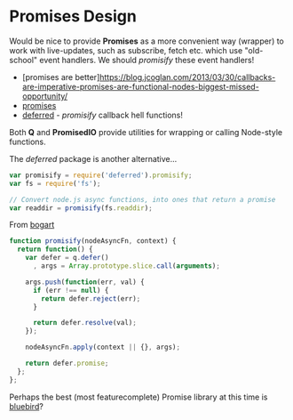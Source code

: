 # Promises Design

Would be nice to provide **Promises** as a more convenient way (wrapper) to work with live-updates, such as subscribe, fetch etc.
which use "old-school" event handlers. We should *promisify* these event handlers!

- [promises are better]https://blog.jcoglan.com/2013/03/30/callbacks-are-imperative-promises-are-functional-nodes-biggest-missed-opportunity/
- [promises](http://howtonode.org/promises)
- [deferred](https://www.npmjs.org/package/deferred) - *promisify* callback hell functions!

Both **Q** and **PromisedIO** provide utilities for wrapping or calling Node-style functions.

The *deferred* package is another alternative...

```javascript
var promisify = require('deferred').promisify;
var fs = require('fs');

// Convert node.js async functions, into ones that return a promise
var readdir = promisify(fs.readdir);
```

From [bogart](https://github.com/nrstott/bogart)

```javascript
function promisify(nodeAsyncFn, context) {
  return function() {
    var defer = q.defer()
      , args = Array.prototype.slice.call(arguments);

    args.push(function(err, val) {
      if (err !== null) {
        return defer.reject(err);
      }

      return defer.resolve(val);
    });

    nodeAsyncFn.apply(context || {}, args);

    return defer.promise;
  };
};
```

Perhaps the best (most featurecomplete) Promise library at this time is [bluebird](https://github.com/petkaantonov/bluebird)?
